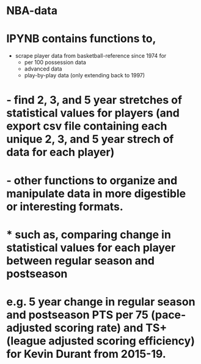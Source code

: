 # NBA-data
# IPYNB contains functions to,
 - scrape player data from basketball-reference since 1974 for
   * per 100 possession data
   * advanced data
   * play-by-play data (only extending back to 1997)
# - find 2, 3, and 5 year stretches of statistical values for players (and export csv file containing each unique 2, 3, and 5 year strech of data for each player)
# - other functions to organize and manipulate data in more digestible or interesting formats.
#   * such as, comparing change in statistical values for each player between regular season and postseason
#   e.g. 5 year change in regular season and postseason PTS per 75 (pace-adjusted scoring rate) and TS+ (league adjusted scoring efficiency) for Kevin Durant from 2015-19.
